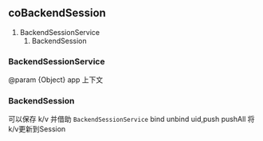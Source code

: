## coBackendSession
1. BackendSessionService
    1. BackendSession

### BackendSessionService
@param {Object} app 上下文

### BackendSession
可以保存 k/v 并借助 `BackendSessionService` bind unbind uid,push pushAll 将k/v更新到Session